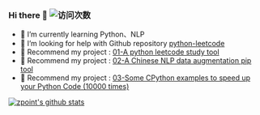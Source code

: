 ### Hi there 👋 ![访问次数](http://www.zpoint.xyz:8080/count/tag.svg?url=github.com/425776024)



- 🌱 I’m currently learning Python、NLP
- 🤔 I’m looking for help with Github repository [python-leetcode](https://github.com/425776024/easy_leetcode)
- 🦵 Recommend my project : [01-A python leetcode study tool](https://github.com/425776024/easy_leetcode)
- 🦵 Recommend my project : [02-A Chinese NLP data augmentation pip tool](https://github.com/425776024/nlpcda)
- 🦵 Recommend my project : [03-Some CPython examples to speed up your Python Code (10000 times)](https://github.com/425776024/CPython-example)




 [![zpoint's github stats](https://github-readme-stats.vercel.app/api?username=425776024&show_icons=true&theme=radical)](https://github.com/425776024)

